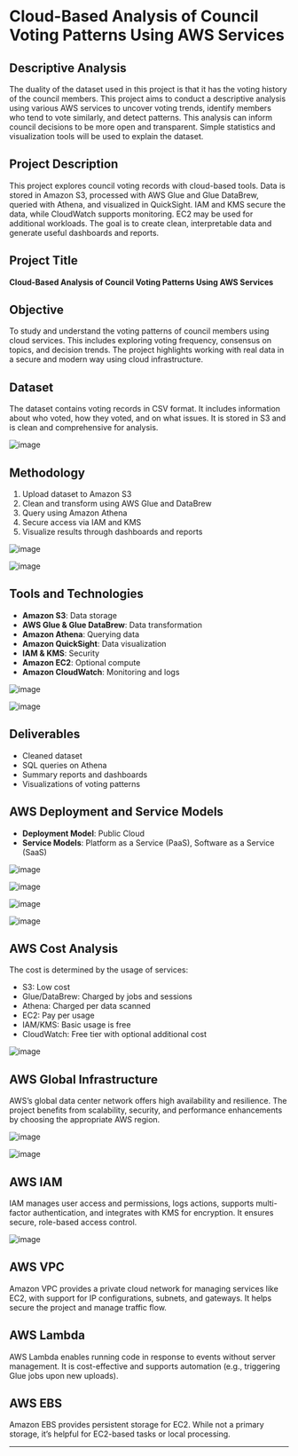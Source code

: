 # Cloud-Based Analysis of Council Voting Patterns Using AWS Services

## Descriptive Analysis
The duality of the dataset used in this project is that it has the voting history of the council members. This project aims to conduct a descriptive analysis using various AWS services to uncover voting trends, identify members who tend to vote similarly, and detect patterns. This analysis can inform council decisions to be more open and transparent. Simple statistics and visualization tools will be used to explain the dataset.

## Project Description
This project explores council voting records with cloud-based tools. Data is stored in Amazon S3, processed with AWS Glue and Glue DataBrew, queried with Athena, and visualized in QuickSight. IAM and KMS secure the data, while CloudWatch supports monitoring. EC2 may be used for additional workloads. The goal is to create clean, interpretable data and generate useful dashboards and reports.

## Project Title
**Cloud-Based Analysis of Council Voting Patterns Using AWS Services**

## Objective
To study and understand the voting patterns of council members using cloud services. This includes exploring voting frequency, consensus on topics, and decision trends. The project highlights working with real data in a secure and modern way using cloud infrastructure.

## Dataset
The dataset contains voting records in CSV format. It includes information about who voted, how they voted, and on what issues. It is stored in S3 and is clean and comprehensive for analysis.

![image](https://github.com/user-attachments/assets/8860ca5e-fabc-4eb4-be0b-0454493eee77)


## Methodology
1. Upload dataset to Amazon S3
2. Clean and transform using AWS Glue and DataBrew
3. Query using Amazon Athena
4. Secure access via IAM and KMS
5. Visualize results through dashboards and reports

![image](https://github.com/user-attachments/assets/e66ed03e-6052-4c16-8e74-ebebe881d2b1)

![image](https://github.com/user-attachments/assets/c4434931-ea7f-46ec-b953-87d63c6c0736)


## Tools and Technologies
- **Amazon S3**: Data storage
- **AWS Glue & Glue DataBrew**: Data transformation
- **Amazon Athena**: Querying data
- **Amazon QuickSight**: Data visualization
- **IAM & KMS**: Security
- **Amazon EC2**: Optional compute
- **Amazon CloudWatch**: Monitoring and logs

![image](https://github.com/user-attachments/assets/d6182c23-3bc4-49de-a6d1-98815e37335a)

![image](https://github.com/user-attachments/assets/0106ced5-0171-4a8b-9ccd-09b6f2a579d0)


## Deliverables
- Cleaned dataset
- SQL queries on Athena
- Summary reports and dashboards
- Visualizations of voting patterns

## AWS Deployment and Service Models
- **Deployment Model**: Public Cloud
- **Service Models**: Platform as a Service (PaaS), Software as a Service (SaaS)

![image](https://github.com/user-attachments/assets/eb2214ce-691e-4b90-bb5e-d07877b066cb)

![image](https://github.com/user-attachments/assets/16396259-1f28-47ce-ae58-6f8ff9864e0d)

![image](https://github.com/user-attachments/assets/f1d5e3dd-8f69-4e12-882c-8000cce884e4)

![image](https://github.com/user-attachments/assets/9b331dfc-2a1c-4006-9251-ed1137d62189)


## AWS Cost Analysis
The cost is determined by the usage of services:
- S3: Low cost
- Glue/DataBrew: Charged by jobs and sessions
- Athena: Charged per data scanned
- EC2: Pay per usage
- IAM/KMS: Basic usage is free
- CloudWatch: Free tier with optional additional cost

![image](https://github.com/user-attachments/assets/9b70fb15-0522-45b4-8ac9-64a39a269778)


## AWS Global Infrastructure
AWS’s global data center network offers high availability and resilience. The project benefits from scalability, security, and performance enhancements by choosing the appropriate AWS region.

![image](https://github.com/user-attachments/assets/d8f250f2-5e7f-451c-9083-c5467ed9eeec)

![image](https://github.com/user-attachments/assets/9250831c-a872-4125-b448-338afc758855)


## AWS IAM
IAM manages user access and permissions, logs actions, supports multi-factor authentication, and integrates with KMS for encryption. It ensures secure, role-based access control.

![image](https://github.com/user-attachments/assets/891a9c3a-1b7b-4a89-abea-7df4a02bbd7a)


## AWS VPC
Amazon VPC provides a private cloud network for managing services like EC2, with support for IP configurations, subnets, and gateways. It helps secure the project and manage traffic flow.

## AWS Lambda
AWS Lambda enables running code in response to events without server management. It is cost-effective and supports automation (e.g., triggering Glue jobs upon new uploads).

## AWS EBS
Amazon EBS provides persistent storage for EC2. While not a primary storage, it’s helpful for EC2-based tasks or local processing.

---

